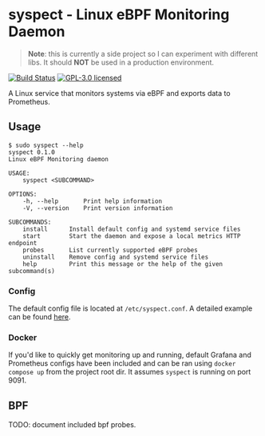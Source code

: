 # syspect - Linux eBPF Monitoring Daemon
> **Note**: this is currently a side project so I can experiment with different libs. It should **NOT** be used in a production environment.

[![Build Status](https://github.com/loshz/syspect/workflows/ci/badge.svg)](https://github.com/loshz/syspect/actions) [![GPL-3.0 licensed](https://img.shields.io/badge/license-GPL--3.0-blue)](LICENSE)

A Linux service that monitors systems via eBPF and exports data to Prometheus.

## Usage
```
$ sudo syspect --help
syspect 0.1.0
Linux eBPF Monitoring daemon

USAGE:
    syspect <SUBCOMMAND>

OPTIONS:
    -h, --help       Print help information
    -V, --version    Print version information

SUBCOMMANDS:
    install      Install default config and systemd service files
    start        Start the daemon and expose a local metrics HTTP endpoint
    probes       List currently supported eBPF probes
    uninstall    Remove config and systemd service files
    help         Print this message or the help of the given subcommand(s)
```

### Config
The default config file is located at `/etc/syspect.conf`. A detailed example can be found [here](./config/syspect.conf).

### Docker
If you'd like to quickly get monitoring up and running, default Grafana and Prometheus configs have been included and can be ran using `docker compose up` from the project root dir. It assumes `syspect` is running on port 9091.

## BPF
TODO: document included bpf probes.
